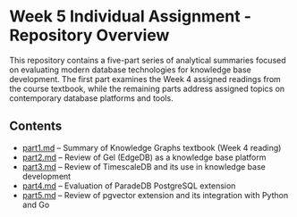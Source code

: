 # Week 5 Individual Assignment - Repository Overview

This repository contains a five-part series of analytical summaries focused on evaluating modern database technologies for knowledge base development. The first part examines the Week 4 assigned readings from the course textbook, while the remaining parts address assigned topics on contemporary database platforms and tools.

## Contents

- [part1.md](part1.md) – Summary of Knowledge Graphs textbook (Week 4 reading)
- [part2.md](part2.md) – Review of Gel (EdgeDB) as a knowledge base platform
- [part3.md](part3.md) – Review of TimescaleDB and its use in knowledge base development
- [part4.md](part4.md) – Evaluation of ParadeDB PostgreSQL extension
- [part5.md](part5.md) – Review of pgvector extension and its integration with Python and Go
